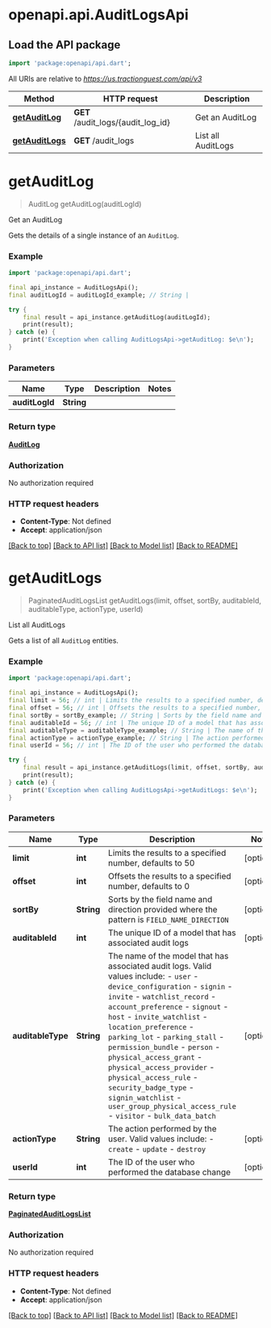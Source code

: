 # openapi.api.AuditLogsApi

## Load the API package
```dart
import 'package:openapi/api.dart';
```

All URIs are relative to *https://us.tractionguest.com/api/v3*

Method | HTTP request | Description
------------- | ------------- | -------------
[**getAuditLog**](AuditLogsApi.md#getauditlog) | **GET** /audit_logs/{audit_log_id} | Get an AuditLog
[**getAuditLogs**](AuditLogsApi.md#getauditlogs) | **GET** /audit_logs | List all AuditLogs


# **getAuditLog**
> AuditLog getAuditLog(auditLogId)

Get an AuditLog

Gets the details of a single instance of an `AuditLog`.

### Example 
```dart
import 'package:openapi/api.dart';

final api_instance = AuditLogsApi();
final auditLogId = auditLogId_example; // String | 

try { 
    final result = api_instance.getAuditLog(auditLogId);
    print(result);
} catch (e) {
    print('Exception when calling AuditLogsApi->getAuditLog: $e\n');
}
```

### Parameters

Name | Type | Description  | Notes
------------- | ------------- | ------------- | -------------
 **auditLogId** | **String**|  | 

### Return type

[**AuditLog**](AuditLog.md)

### Authorization

No authorization required

### HTTP request headers

 - **Content-Type**: Not defined
 - **Accept**: application/json

[[Back to top]](#) [[Back to API list]](../README.md#documentation-for-api-endpoints) [[Back to Model list]](../README.md#documentation-for-models) [[Back to README]](../README.md)

# **getAuditLogs**
> PaginatedAuditLogsList getAuditLogs(limit, offset, sortBy, auditableId, auditableType, actionType, userId)

List all AuditLogs

Gets a list of all `AuditLog` entities.

### Example 
```dart
import 'package:openapi/api.dart';

final api_instance = AuditLogsApi();
final limit = 56; // int | Limits the results to a specified number, defaults to 50
final offset = 56; // int | Offsets the results to a specified number, defaults to 0
final sortBy = sortBy_example; // String | Sorts by the field name and direction provided where the pattern is `FIELD_NAME_DIRECTION`
final auditableId = 56; // int | The unique ID of a model that has associated audit logs
final auditableType = auditableType_example; // String | The name of the model that has associated audit logs. Valid values include: - `user` - `device_configuration` - `signin` - `invite` - `watchlist_record` - `account_preference` - `signout` - `host` - `invite_watchlist` - `location_preference` - `parking_lot` - `parking_stall` - `permission_bundle` - `person` - `physical_access_grant` - `physical_access_provider` - `physical_access_rule` - `security_badge_type` - `signin_watchlist` - `user_group_physical_access_rule` - `visitor` - `bulk_data_batch` 
final actionType = actionType_example; // String | The action performed by the user. Valid values include: - `create` - `update` - `destroy` 
final userId = 56; // int | The ID of the user who performed the database change

try { 
    final result = api_instance.getAuditLogs(limit, offset, sortBy, auditableId, auditableType, actionType, userId);
    print(result);
} catch (e) {
    print('Exception when calling AuditLogsApi->getAuditLogs: $e\n');
}
```

### Parameters

Name | Type | Description  | Notes
------------- | ------------- | ------------- | -------------
 **limit** | **int**| Limits the results to a specified number, defaults to 50 | [optional] 
 **offset** | **int**| Offsets the results to a specified number, defaults to 0 | [optional] 
 **sortBy** | **String**| Sorts by the field name and direction provided where the pattern is `FIELD_NAME_DIRECTION` | [optional] 
 **auditableId** | **int**| The unique ID of a model that has associated audit logs | [optional] 
 **auditableType** | **String**| The name of the model that has associated audit logs. Valid values include: - `user` - `device_configuration` - `signin` - `invite` - `watchlist_record` - `account_preference` - `signout` - `host` - `invite_watchlist` - `location_preference` - `parking_lot` - `parking_stall` - `permission_bundle` - `person` - `physical_access_grant` - `physical_access_provider` - `physical_access_rule` - `security_badge_type` - `signin_watchlist` - `user_group_physical_access_rule` - `visitor` - `bulk_data_batch`  | [optional] 
 **actionType** | **String**| The action performed by the user. Valid values include: - `create` - `update` - `destroy`  | [optional] 
 **userId** | **int**| The ID of the user who performed the database change | [optional] 

### Return type

[**PaginatedAuditLogsList**](PaginatedAuditLogsList.md)

### Authorization

No authorization required

### HTTP request headers

 - **Content-Type**: Not defined
 - **Accept**: application/json

[[Back to top]](#) [[Back to API list]](../README.md#documentation-for-api-endpoints) [[Back to Model list]](../README.md#documentation-for-models) [[Back to README]](../README.md)

